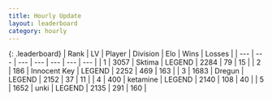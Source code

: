 ```yaml
---
title: Hourly Update
layout: leaderboard
category: hourly
---
```


{: .leaderboard}
| Rank | LV | Player | Division | Elo | Wins | Losses |
| --- | --- | --- | --- | --- | --- | --- |
| <span data-change="0">1</span> | 3057 | <span title="ID: 353063">Sktima</span> | LEGEND | <span data-change="0">2284</span> | <span data-change="0">79</span> | <span data-change="0">15</span> |
| <span data-change="0">2</span> | 186 | <span title="ID: 773025">Innocent Key</span> | LEGEND | <span data-change="2">2252</span> | <span data-change="1">469</span> | <span data-change="0">163</span> |
| <span data-change="0">3</span> | 1683 | <span title="ID: 337810">Dregun</span> | LEGEND | <span data-change="0">2152</span> | <span data-change="0">37</span> | <span data-change="0">11</span> |
| <span data-change="0">4</span> | 400 | <span title="ID: 725085">ketamine</span> | LEGEND | <span data-change="0">2140</span> | <span data-change="0">108</span> | <span data-change="0">40</span> |
| <span data-change="0">5</span> | 1652 | <span title="ID: 692745">unki</span> | LEGEND | <span data-change="0">2135</span> | <span data-change="0">291</span> | <span data-change="0">160</span> |